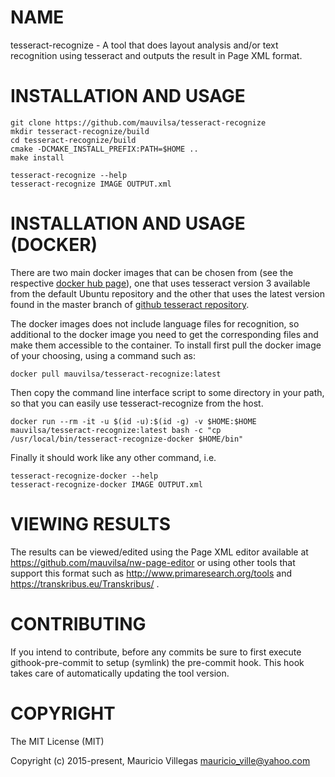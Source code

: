 # NAME

tesseract-recognize - A tool that does layout analysis and/or text recognition using tesseract and outputs the result in Page XML format.

# INSTALLATION AND USAGE

    git clone https://github.com/mauvilsa/tesseract-recognize
    mkdir tesseract-recognize/build
    cd tesseract-recognize/build
    cmake -DCMAKE_INSTALL_PREFIX:PATH=$HOME ..
    make install
    
    tesseract-recognize --help
    tesseract-recognize IMAGE OUTPUT.xml

# INSTALLATION AND USAGE (DOCKER)

There are two main docker images that can be chosen from (see the respective [docker hub page](https://hub.docker.com/r/mauvilsa/tesseract-recognize/)), one that uses tesseract version 3 available from the default Ubuntu repository and the other that uses the latest version found in the master branch of [github tesseract repository](https://github.com/tesseract-ocr/tesseract).

The docker images does not include language files for recognition, so additional to the docker image you need to get the corresponding files and make them accessible to the container. To install first pull the docker image of your choosing, using a command such as:

    docker pull mauvilsa/tesseract-recognize:latest

Then copy the command line interface script to some directory in your path, so that you can easily use tesseract-recognize from the host.

    docker run --rm -it -u $(id -u):$(id -g) -v $HOME:$HOME mauvilsa/tesseract-recognize:latest bash -c "cp /usr/local/bin/tesseract-recognize-docker $HOME/bin"

Finally it should work like any other command, i.e.

    tesseract-recognize-docker --help
    tesseract-recognize-docker IMAGE OUTPUT.xml

# VIEWING RESULTS

The results can be viewed/edited using the Page XML editor available at https://github.com/mauvilsa/nw-page-editor or using other tools that support this format such as http://www.primaresearch.org/tools and https://transkribus.eu/Transkribus/ .

# CONTRIBUTING

If you intend to contribute, before any commits be sure to first execute githook-pre-commit to setup (symlink) the pre-commit hook. This hook takes care of automatically updating the tool version.

# COPYRIGHT

The MIT License (MIT)

Copyright (c) 2015-present, Mauricio Villegas <mauricio_ville@yahoo.com>
